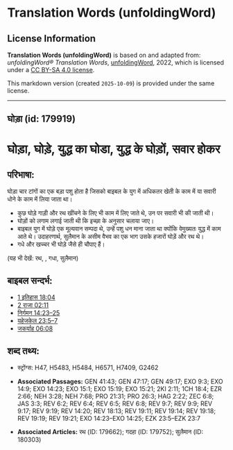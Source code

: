 # Translation Words (unfoldingWord)

## License Information

**Translation Words (unfoldingWord)** is based on and adapted from: _unfoldingWord® Translation Words_, [unfoldingWord](https://unfoldingword.org/utw), 2022, which is licensed under a [CC BY-SA 4.0 license](https://creativecommons.org/licenses/by-sa/4.0/legalcode.en).

This markdown version (created `2025-10-09`) is provided under the same license.



--------------------------------

## घोड़ा (id: 179919)

घोड़ा, घोड़े, युद्ध का घोडा, युद्ध के घोड़ों, सवार होकर
=======================================================

परिभाषा:
--------

घोड़ा चार टांगों का एक बड़ा पशु होता है जिसको बाइबल के युग में अधिकतर खेती के काम में या सवारी धोने के काम में लिया जाता था।

* कुछ घोड़े गाड़ी और रथ खींचने के लिए भी काम में लिए जाते थे, उन पर सवारी भी की जाती थी।
* घोड़ों को लगाम लगाई जाती थी कि इच्छा के अनुसार चलाया जाए।
* बाइबल युग में घोड़े एक मूल्यवान सम्पदा थे, उन्हें पशु धन माना जाता था क्योंकि वेमुख्यतः युद्ध में काम आते थे। उदाहरणार्थ, सुलैमान के असीम वैभव का एक भाग उसके हजारों घोड़ें और रथ थे।
* गधे और खच्चर भी घोड़े जैसे ही चौपाए हैं।

(यह भी देखें: रथ, , गधा, सुलैमान)

बाइबल सन्दर्भ:
--------------

* [1 इतिहास 18:04](https://ref.ly/1Chr0:0)
* [2 राजा 02:11](https://ref.ly/2Kgs0:0)
* [निर्गमन 14:23–25](https://ref.ly/Exod14:23-Exod14:25)
* [यहेजकेल 23:5–7](https://ref.ly/Ezek23:5-Ezek23:7)
* [जकर्याह 06:08](https://ref.ly/Zech6:8)

शब्द तथ्य:
----------

* स्ट्रोंग्स: H47, H5483, H5484, H6571, H7409, G2462

* **Associated Passages:** GEN 41:43; GEN 47:17; GEN 49:17; EXO 9:3; EXO 14:9; EXO 14:23; EXO 15:1; EXO 15:19; EXO 15:21; 2KI 2:11; 1CH 18:4; EZR 2:66; NEH 3:28; NEH 7:68; PRO 21:31; PRO 26:3; HAG 2:22; ZEC 6:8; JAS 3:3; REV 6:2; REV 6:4; REV 6:5; REV 6:8; REV 9:7; REV 9:9; REV 9:17; REV 9:19; REV 14:20; REV 18:13; REV 19:11; REV 19:14; REV 19:18; REV 19:19; REV 19:21; EXO 14:23–EXO 14:25; EZK 23:5–EZK 23:7
* **Associated Articles:** रथ (ID: 179662); गदहा (ID: 179752); सुलैमान (ID: 180303)

